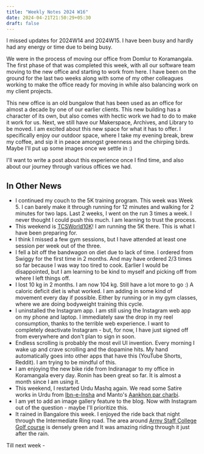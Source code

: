 ```yaml
---
title: "Weekly Notes 2024 W16"
date: 2024-04-21T21:50:29+05:30
draft: false
---
```


I missed updates for 2024W14 and 2024W15. I have been busy and hardly had any energy or time due to being busy.

We were in the process of moving our office from Domlur to Koramangala. The first phase of that was completed this week, with all our software team moving to the new office and starting to work from here. I have been on the ground for the last two weeks along with some of my other colleagues working to make the office ready for moving in while also balancing work on my client projects.

This new office is an old bungalow that has been used as an office for almost a decade by one of our earlier clients. This new building has a character of its own, but also comes with hectic work we had to do to make it work for us. Next, we still have our Makerspace, Archives, and Library to be moved.
I am excited about this new space for what it has to offer. I specifically enjoy our outdoor space, where I take my evening break, brew my coffee, and sip it in peace amongst greenness and the chirping birds.
Maybe I'll put up some images once we settle in :)

I'll want to write a post about this experience once I find time, and also about our journey through various offices we had.

## In Other News

- I continued my couch to the 5K training program. This week was Week 5. I can barely make it through running for 12 minutes and walking for 2 minutes for two laps. Last 2 weeks, I went on the run 3 times a week. I never thought I could push this much. I am learning to trust the process.
- This weekend is [TCSWorld10K](https://tcsworld10k.procam.in/)! I am running the 5K there. This is what I have been preparing for.
- I think I missed a few gym sessions, but I have attended at least one session per week out of the three.
- I fell a bit off the bandwagon on diet due to lack of time. I ordered from Swiggy for the first time in 2 months. And may have ordered 2/3 times so far because I was way too tired to cook. Earlier I would be disappointed, but I am learning to be kind to myself and picking off from where I left things off.
- I lost 10 kg in 2 months. I am now 104 kg. Still have a lot more to go :) A caloric deficit diet is what worked. I am adding in some kind of movement every day if possible. Either by running or in my gym classes, where we are doing bodyweight training this cycle.
- I uninstalled the Instagram app. I am still using the Instagram web app on my phone and laptop. I immediately saw the drop in my reel consumption, thanks to the terrible web experience. I want to completely deactivate Instagram - but, for now, I have just signed off from everywhere and don't plan to sign in soon.
- Endless scrolling is probably the most evil UI invention. Every morning I wake up and crave scrolling and the dopamine hits. My hand automatically goes into other apps that have this (YouTube Shorts, Reddit). I am trying to be mindful of this.
- I am enjoying the new bike ride from Indiranagar to my office in Koramangala every day. Ronin has been great so far. It is almost a month since I am using it.
- This weekend, I restarted Urdu Mashq again. We read some Satire works in Urdu from [Ibn-e-Insha](https://en.wikipedia.org/wiki/Ibn-e-Insha) and Manto's [Aankhon par charbi](https://www.rekhta.org/afsanche/aankhon-par-charbi-saadat-hasan-manto-afsanche?lang=hi).
- I am yet to add an image gallery feature to the blog. Now with Instagram out of the question - maybe I'll prioritize this.
- It rained in Bangalore this week. I enjoyed the ride back that night through the Intermediate Ring road. The area around [Army Staff College Golf course](https://maps.app.goo.gl/YRwoxjPXycdpSZP6A) is densely green and It was amazing riding through it just after the rain.

Till next week -
